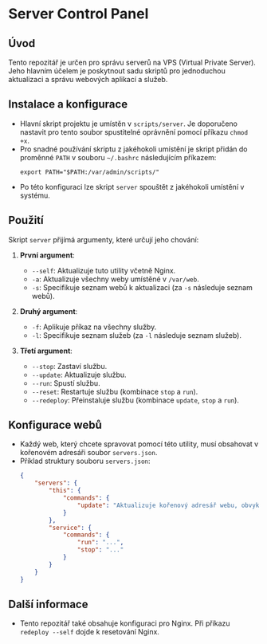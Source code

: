 # Server Control Panel

## Úvod
Tento repozitář je určen pro správu serverů na VPS (Virtual Private Server). Jeho hlavním účelem je poskytnout sadu skriptů pro jednoduchou aktualizaci a správu webových aplikací a služeb.

## Instalace a konfigurace
- Hlavní skript projektu je umístěn v `scripts/server`. Je doporučeno nastavit pro tento soubor spustitelné oprávnění pomocí příkazu `chmod +x`.
- Pro snadné používání skriptu z jakéhokoli umístění je skript přidán do proměnné `PATH` v souboru `~/.bashrc` následujícím příkazem:
  ```
  export PATH="$PATH:/var/admin/scripts/"
  ```
- Po této konfiguraci lze skript `server` spouštět z jakéhokoli umístění v systému.

## Použití
Skript `server` přijímá argumenty, které určují jeho chování:

1. **První argument**:
   - `--self`: Aktualizuje tuto utility včetně Nginx.
   - `-a`: Aktualizuje všechny weby umístěné v `/var/web`.
   - `-s`: Specifikuje seznam webů k aktualizaci (za `-s` následuje seznam webů).

2. **Druhý argument**:
   - `-f`: Aplikuje příkaz na všechny služby.
   - `-l`: Specifikuje seznam služeb (za `-l` následuje seznam služeb).

3. **Třetí argument**:
   - `--stop`: Zastaví službu.
   - `--update`: Aktualizuje službu.
   - `--run`: Spustí službu.
   - `--reset`: Restartuje službu (kombinace `stop` a `run`).
   - `--redeploy`: Přeinstaluje službu (kombinace `update`, `stop` a `run`).

## Konfigurace webů
- Každý web, který chcete spravovat pomocí této utility, musí obsahovat v kořenovém adresáři soubor `servers.json`.
- Příklad struktury souboru `servers.json`:
  ```json
  {
      "servers": {
          "this": {
              "commands": {
                  "update": "Aktualizuje kořenový adresář webu, obvykle provádí pull celého repozitáře z Gitu."
              }
          },
          "service": {
              "commands": {
                  "run": "...",
                  "stop": "..."
              }
          }
      }
  }
  ```

## Další informace
- Tento repozitář také obsahuje konfiguraci pro Nginx. Při příkazu `redeploy --self` dojde k resetování Nginx.
